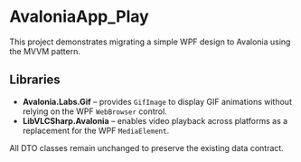 # AvaloniaApp_Play

This project demonstrates migrating a simple WPF design to Avalonia using the MVVM pattern.

## Libraries

- **Avalonia.Labs.Gif** – provides `GifImage` to display GIF animations without relying on the WPF `WebBrowser` control.
- **LibVLCSharp.Avalonia** – enables video playback across platforms as a replacement for the WPF `MediaElement`.

All DTO classes remain unchanged to preserve the existing data contract.

